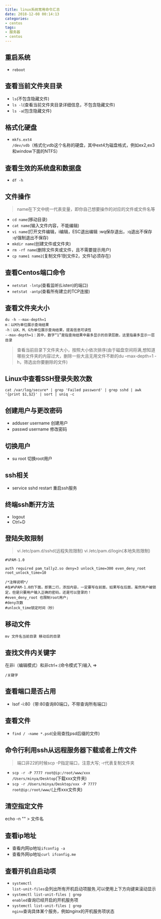 ```yaml
---
title: linux系统常用命令汇总
date: 2018-12-08 00:14:13
categories:
- centos
tags: 
- 服务器
- centos
---
```


## 重启系统
* <code>reboot</code>

## 查看当前文件夹目录
* <code>ls</code>(不包含隐藏文件)
* <code>ls -l</code>(查看当前文件夹目录详细信息，不包含隐藏文件)
* <code>ls -a</code>(包含隐藏文件)

## 格式化硬盘
* <code>mkfs.ext4 /dev/vdb</code>（格式化vdb这个名称的硬盘，其中ext4为磁盘格式，例如ex2,ex3和window下面的NTFS）

## 查看生效的系统盘和数据盘
* <code>df -h</code>

## 文件操作
> name在下文中统一代表变量，即你自己想要操作的对应的文件或文件名等
* <code>cd name</code>(移动目录)
* <code>cat name</code>(输入文件内容，不能编辑)
* <code>vi name</code>(打开文件编辑，i编辑，ESC退出编辑 :wq保存退出，:q退出不保存 :q!强制退出不保存)
* <code>mkdir name</code>(创建文件或文件夹)
* <code>rm -rf name</code>(删除文件夹或文件，且不需要提示用户)
* <code>cp name1 name2</code>(复制文件1到文件2，文件1必须存在)

## 查看Centos端口命令
* <code>netstat -lntp</code>(查看监听(Listen)的端口)
* <code>netstat -antp</code>(查看所有建立的TCP连接)

## 查看文件夹大小
```
du -h --max-depth=1
m：以M为单位展示查询结果
-h：以K、M、G为单位展示查询结果，提高信息可读性
--max-depth=1：其中，数字“1”是指查询结果中最多显示的目录层数，这里指最多显示一层目录
```
> 查看当前目录下文件夹大小，按照大小依次排序(由于磁盘空间将满,想知道哪些文件夹的内容过大，删除一些大且无用文件不断的du –max-depth=1 -h，筛选出你要删除的文件)

## Linux中查看SSH登录失败次数
```
cat /var/log/secure* | grep 'Failed password' | grep sshd | awk '{print $1,$2}' | sort | uniq -c
```

## 创建用户与更改密码
* adduser username 创建用户
* passwd username  修改密码

## 切换用户
* su root 切换root用户

## ssh相关
* service sshd restart 重启ssh服务

## 终端ssh断开方法
* logout
* Ctrl+D

## 登陆失败限制
> vi /etc/pam.d/sshd(远程失败限制) vi /etc/pam.d/login(本地失败限制)
```
#%PAM-1.0

auth required pam_tally2.so deny=3 unlock_time=300 even_deny_root root_unlock_time=10

/*注释说明*/
#在#%PAM-1.0的下面，即第二行，添加内容，一定要写在前面，如果写在后面，虽然用户被锁定，但是只要用户输入正确的密码，还是可以登录的！
#even_deny_root 也限制root用户;
#deny次数
#unlock_time锁定时间（秒）
```

## 移动文件
```
mv 文件名当前目录 移动后的目录
```

## 查找文件内关键字
在非i（编辑模式）和非ctrl+:(命令模式下)输入 =>
```
/关键字
```

## 查看端口是否占用
* lsof -i:80（带:80查询80端口，不带查询所有端口）

## 查看文件
* <code>find / -name \*.psd</code>(全局查找psd后缀的文件)

## 命令行利用ssh从远程服务器下载或者上传文件
> 端口非22的时候scp -P指定端口，注意大写; -r代表复制文件夹
* <code>scp -r -P 7777 root@ip:/root/www/xxx /Users/minya/Desktop</code>(下载xxx文件夹)
* <code>scp -r /Users/minya/Desktop/xxx -P 7777 root@ip:/root/www/</code>(上传xxx文件夹)

## 清空指定文件
echo -n "" > 文件名

## 查看ip地址
* 查看内网ip地址<code>ifconfig -a</code>
* 查看外网ip地址<code>curl ifconfig.me</code>

## 查看开机自启动项
* <code>systemctl list-unit-files</code>会列出所有开机启动项服务,可以使用上下方向键来滚动显示
* <code>systemctl list-unit-files | grep enabled</code>查询已经开启的开机服务项
* <code>systemctl list-unit-files | grep nginx</code>查询具体某个服务，例如nginx的开机服务项状态
